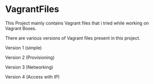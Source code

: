 VagrantFiles
============

This Project mainly contains Vagrant files that i tried while working on Vagrant Boxes.

There are various versions of Vagrant files present in this project.


Version 1 (simple)

Version 2 (Provisioning)

Version 3 (Networking)

Version 4 (Access with IP)


